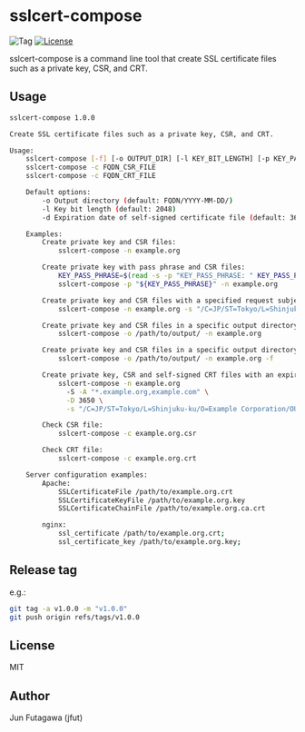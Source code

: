 # sslcert-compose

![Tag](https://img.shields.io/github/tag/jfut/sslcert-compose.svg)
[![License](https://img.shields.io/badge/license-MIT-blue.svg)](https://opensource.org/licenses/MIT)

sslcert-compose is a command line tool that create SSL certificate files such as a private key, CSR, and CRT.

## Usage

```bash
sslcert-compose 1.0.0

Create SSL certificate files such as a private key, CSR, and CRT.

Usage:
    sslcert-compose [-f] [-o OUTPUT_DIR] [-l KEY_BIT_LENGTH] [-p KEY_PASS_PHRASE] [-s SUBJECT] [-S] [-A SUBJECT_ALT_NAMES] [-D EXPIRE_DAYS] -n FQDN
    sslcert-compose -c FQDN_CSR_FILE
    sslcert-compose -c FQDN_CRT_FILE

    Default options:
        -o Output directory (default: FQDN/YYYY-MM-DD/)
        -l Key bit length (default: 2048)
        -d Expiration date of self-signed certificate file (default: 365)

    Examples:
        Create private key and CSR files:
            sslcert-compose -n example.org

        Create private key with pass phrase and CSR files:
            KEY_PASS_PHRASE=$(read -s -p "KEY_PASS_PHRASE: " KEY_PASS_PHRASE; echo ${KEY_PASS_PHRASE})
            sslcert-compose -p "${KEY_PASS_PHRASE}" -n example.org

        Create private key and CSR files with a specified request subject:
            sslcert-compose -n example.org -s "/C=JP/ST=Tokyo/L=Shinjuku-ku/O=Example Corporation/OU=Example Group/CN=example.org/emailAddress=ssladmin@example.org"

        Create private key and CSR files in a specific output directory:
            sslcert-compose -o /path/to/output/ -n example.org

        Create private key and CSR files in a specific output directory with overwrite:
            sslcert-compose -o /path/to/output/ -n example.org -f

        Create private key, CSR and self-signed CRT files with an expiration date of 3650 days:
            sslcert-compose -n example.org
              -S -A "*.example.org,example.com" \
              -D 3650 \
              -s "/C=JP/ST=Tokyo/L=Shinjuku-ku/O=Example Corporation/OU=Example Group/CN=example.org/emailAddress=ssladmin@example.org"

        Check CSR file:
            sslcert-compose -c example.org.csr

        Check CRT file:
            sslcert-compose -c example.org.crt

    Server configuration examples:
        Apache:
            SSLCertificateFile /path/to/example.org.crt
            SSLCertificateKeyFile /path/to/example.org.key
            SSLCertificateChainFile /path/to/example.org.ca.crt

        nginx:
            ssl_certificate /path/to/example.org.crt;
            ssl_certificate_key /path/to/example.org.key;
```

## Release tag

e.g.:

```bash
git tag -a v1.0.0 -m "v1.0.0"
git push origin refs/tags/v1.0.0
```

## License

MIT

## Author

Jun Futagawa (jfut)
